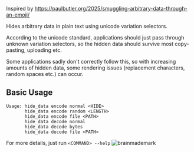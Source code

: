 Inspired by https://paulbutler.org/2025/smuggling-arbitrary-data-through-an-emoji/

Hides arbitrary data in plain text using unicode variation selectors.

According to the unicode standard, applications should just pass through unknown variation selectors, so the hidden data should survive most copy-pasting, uploading etc.

Some applications sadly don't correctly follow this, so with increasing amounts of hidden data, some rendering issues (replacement characters, random spaces etc.) can occur.

## Basic Usage
```
Usage: hide_data encode normal <HIDE>
       hide_data encode random <LENGTH>
       hide_data encode file <PATH>
       hide_data decode normal
       hide_data decode bytes
       hide_data decode file <PATH>
```
For more details, just run `<COMMAND> --help`
![brainmademark](https://brainmade.org/black-logo.svg)
